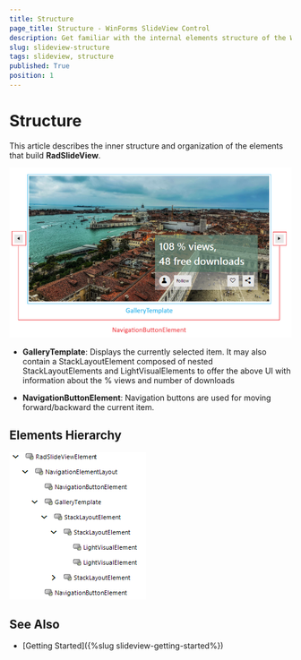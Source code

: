 ```yaml
---
title: Structure
page_title: Structure - WinForms SlideView Control
description: Get familiar with the internal elements structure of the WinForms SlideView control.
slug: slideview-structure
tags: slideview, structure
published: True
position: 1 
---
```


# Structure

This article describes the inner structure and organization of the elements that build __RadSlideView__. 

![WinForms SlideView Structure](images/slideview-structure001.png)

* __GalleryTemplate__: Displays the currently selected item. It may also contain a StackLayoutElement composed of nested StackLayoutElements and LightVisualElements to offer the above UI with information about the % views and number of downloads

* __NavigationButtonElement__: Navigation buttons are used for moving forward/backward the current item.

## Elements Hierarchy

![WinForms SlideView Elements Hierarchy](images/slideview-structure002.png)

## See Also

* [Getting Started]({%slug slideview-getting-started%})